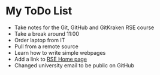 # My ToDo List

+ Take notes for the Git, GitHub and GitKraken RSE course
+ Take a break around 11:00
+ Order laptop from IT
+ Pull from a remote source
+ Learn how to write simple webpages
+ Add a link to [RSE Home page](https://rse.shef.ac.uk)
+ Changed university email to be public on GitHub
